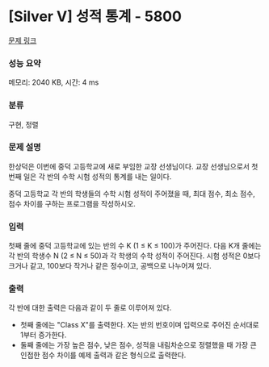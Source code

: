 # [Silver V] 성적 통계 - 5800 

[문제 링크](https://www.acmicpc.net/problem/5800) 

### 성능 요약

메모리: 2040 KB, 시간: 4 ms

### 분류

구현, 정렬

### 문제 설명

<p>한상덕은 이번에 중덕 고등학교에 새로 부임한 교장 선생님이다. 교장 선생님으로서 첫 번째 일은 각 반의 수학 시험 성적의 통계를 내는 일이다.</p>

<p>중덕 고등학교 각 반의 학생들의 수학 시험 성적이 주어졌을 때, 최대 점수, 최소 점수, 점수 차이를 구하는 프로그램을 작성하시오.</p>

### 입력 

 <p>첫째 줄에 중덕 고등학교에 있는 반의 수 K (1 ≤ K ≤ 100)가 주어진다. 다음 K개 줄에는 각 반의 학생수 N (2 ≤ N ≤ 50)과 각 학생의 수학 성적이 주어진다. 시험 성적은 0보다 크거나 같고, 100보다 작거나 같은 정수이고, 공백으로 나누어져 있다. </p>

### 출력 

 <p>각 반에 대한 출력은 다음과 같이 두 줄로 이루어져 있다.</p>

<ul>
	<li>첫째 줄에는 "Class X"를 출력한다. X는 반의 번호이며 입력으로 주어진 순서대로 1부터 증가한다.</li>
	<li>둘째 줄에는 가장 높은 점수, 낮은 점수, 성적을 내림차순으로 정렬했을 때 가장 큰 인접한 점수 차이를 예제 출력과 같은 형식으로 출력한다.</li>
</ul>

